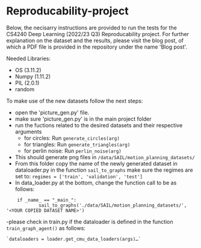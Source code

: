 # Reproducability-project 

Below, the necisarry instructions are provided to run the tests for the CS4240 Deep Learning (2022/23 Q3) Reproducability project. For further explanation on the dataset and the results, please visit the blog post, of which a PDF file is provided in the repository under the name 'Blog post'.

Needed Libraries: 
- OS (3.11.2)
- Numpy (1.11.2)
- PIL (2.0.1)
- random 

To make use of the new datasets follow the next steps:

- open the 'picture_gen.py' file.
- make sure 'picture_gen.py' is in the main project folder 
- run the fuctions related to the desired datasets and their respective arguments
  * for circles: Run `generate_circles(arg)`
  * for triangles: Run `generate_triangles(arg)`
  * for perlin noise: Run `perlin_noise(arg)`
- This should generate png files in `/data/SAIL/motion_planning_datasets/ `
- From this folder copy the name of the newly generated dataset in dataloader.py in the function `sail_to_graphs` make sure the regimes are set to:
`regimes = ['train', 'validation', 'test']`
- In data_loader.py at the bottom, change the function call to be as follows:
```
	if _name_ == "_main_":
    		sail_to_graphs('./data/SAIL/motion_planning_datasets/', '<YOUR COPIED DATASET NAME>')
```
-please check in train.py if the dataloader is defined in the function `train_graph_agent()` as follows:

	`dataloaders = loader.get_cmu_data_loaders(args)…`
  
